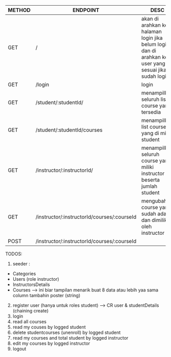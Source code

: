 | METHOD | ENDPOINT                                    | DESC                                                                                                   |
|--------|---------------------------------------------|--------------------------------------------------------------------------------------------------------|
| GET    | /                                           | akan di arahkan ke halaman login jika belum login, dan di arahkan ke user yang sesuai jika sudah login |
| GET    | /login                                      | login                                                                                                  |
| GET    | /student/:studentId/                        | menampilkan seluruh list course yang tersedia                                                          |
| GET    | /student/:studentId/courses                 | menampilkan list course yang di miliki student                                                         |
| GET    | /instructor/:instructorId/                  | menampilkan seluruh course yang miliki instructor beserta jumlah student                               |
| GET    | /instructor/:instructorId/courses/:courseId | mengubah course yang sudah ada dan dimiliki oleh instructor                                            |
| POST   | /instructor/:instructorId/courses/:courseId |                                                                                                        |

TODOS:
1. seeder : 
- Categories 
- Users (role instructor) 
- InstructorsDetails
- Courses --> ini biar tampilan menarik buat 8 data atau lebih yaa sama column tambahin poster (string)
2. register user (hanya untuk roles student) --> CR user & studentDetails (chaining create)
3. login 
4. read all courses
5. read my couses by logged student
6. delete studentcourses (unenroll) by logged student
7. read my courses and total student  by logged instructor
8. edit my courses by logged instructor
9. logout 

